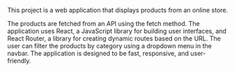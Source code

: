 This project is a web application that displays products from an online store.

The products are fetched from an API using the fetch method. The application uses React, a JavaScript library for building user interfaces, and React Router, a library for creating dynamic routes based on the URL.
The user can filter the products by category using a dropdown menu in the navbar. The application is designed to be fast, responsive, and user-friendly.
